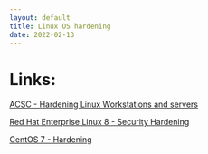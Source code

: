 ```yaml
---
layout: default
title: Linux OS hardening
date: 2022-02-13
---
```







# Links:
[ACSC - Hardening Linux Workstations and servers](https://www.cyber.gov.au/acsc/view-all-content/publications/hardening-linux-workstations-and-servers)

[Red Hat Enterprise Linux 8 - Security Hardening](https://access.redhat.com/documentation/en-us/red_hat_enterprise_linux/8/html/security_hardening/index)

[CentOS 7 - Hardening](https://www.tecmint.com/security-and-hardening-centos-7-guide/)